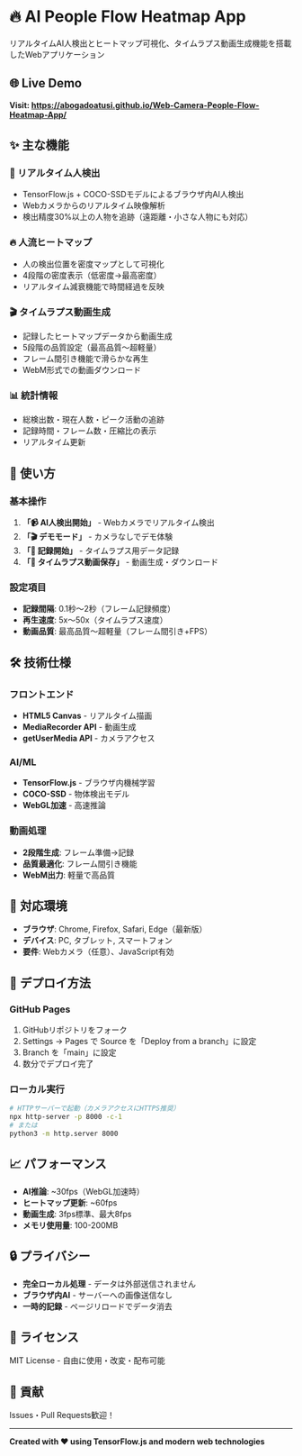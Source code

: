 # 🔥 AI People Flow Heatmap App

リアルタイムAI人検出とヒートマップ可視化、タイムラプス動画生成機能を搭載したWebアプリケーション

## 🌐 Live Demo
**Visit: https://abogadoatusi.github.io/Web-Camera-People-Flow-Heatmap-App/**

## ✨ 主な機能

### 🎥 リアルタイム人検出
- TensorFlow.js + COCO-SSDモデルによるブラウザ内AI人検出
- Webカメラからのリアルタイム映像解析
- 検出精度30%以上の人物を追跡（遠距離・小さな人物にも対応）

### 🔥 人流ヒートマップ
- 人の検出位置を密度マップとして可視化
- 4段階の密度表示（低密度→最高密度）
- リアルタイム減衰機能で時間経過を反映

### 🎬 タイムラプス動画生成
- 記録したヒートマップデータから動画生成
- 5段階の品質設定（最高品質〜超軽量）
- フレーム間引き機能で滑らかな再生
- WebM形式での動画ダウンロード

### 📊 統計情報
- 総検出数・現在人数・ピーク活動の追跡
- 記録時間・フレーム数・圧縮比の表示
- リアルタイム更新

## 🚀 使い方

### 基本操作
1. **「📹 AI人検出開始」** - Webカメラでリアルタイム検出
2. **「🎬 デモモード」** - カメラなしでデモ体験
3. **「🔴 記録開始」** - タイムラプス用データ記録
4. **「🎥 タイムラプス動画保存」** - 動画生成・ダウンロード

### 設定項目
- **記録間隔**: 0.1秒〜2秒（フレーム記録頻度）
- **再生速度**: 5x〜50x（タイムラプス速度）
- **動画品質**: 最高品質〜超軽量（フレーム間引き+FPS）

## 🛠 技術仕様

### フロントエンド
- **HTML5 Canvas** - リアルタイム描画
- **MediaRecorder API** - 動画生成
- **getUserMedia API** - カメラアクセス

### AI/ML
- **TensorFlow.js** - ブラウザ内機械学習
- **COCO-SSD** - 物体検出モデル
- **WebGL加速** - 高速推論

### 動画処理
- **2段階生成**: フレーム準備→記録
- **品質最適化**: フレーム間引き機能
- **WebM出力**: 軽量で高品質

## 📱 対応環境

- **ブラウザ**: Chrome, Firefox, Safari, Edge（最新版）
- **デバイス**: PC, タブレット, スマートフォン
- **要件**: Webカメラ（任意）、JavaScript有効

## 🌟 デプロイ方法

### GitHub Pages
1. GitHubリポジトリをフォーク
2. Settings → Pages で Source を「Deploy from a branch」に設定
3. Branch を「main」に設定
4. 数分でデプロイ完了

### ローカル実行
```bash
# HTTPサーバーで起動（カメラアクセスにHTTPS推奨）
npx http-server -p 8000 -c-1
# または
python3 -m http.server 8000
```

## 📈 パフォーマンス

- **AI推論**: ~30fps（WebGL加速時）
- **ヒートマップ更新**: ~60fps
- **動画生成**: 3fps標準、最大8fps
- **メモリ使用量**: 100-200MB

## 🔒 プライバシー

- **完全ローカル処理** - データは外部送信されません
- **ブラウザ内AI** - サーバーへの画像送信なし
- **一時的記録** - ページリロードでデータ消去

## 📄 ライセンス

MIT License - 自由に使用・改変・配布可能

## 🤝 貢献

Issues・Pull Requests歓迎！

---
**Created with ❤️ using TensorFlow.js and modern web technologies**
